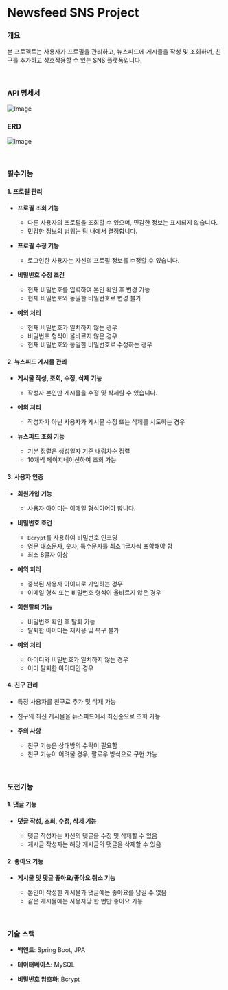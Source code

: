 # Newsfeed SNS Project 

### 개요
본 프로젝트는 사용자가 프로필을 관리하고, 뉴스피드에 게시물을 작성 및 조회하며, 친구를 추가하고 상호작용할 수 있는 SNS 플랫폼입니다.

<br>

### API 명세서
![Image](https://github.com/user-attachments/assets/e9d881ba-4af2-401a-96bf-871997bcff1c)

### ERD
![Image](https://github.com/user-attachments/assets/03015827-d94e-465f-8342-c6c7ecc97875)

<br>

### 필수기능

#### 1. 프로필 관리

- **프로필 조회 기능**

  - 다른 사용자의 프로필을 조회할 수 있으며, 민감한 정보는 표시되지 않습니다.
  - 민감한 정보의 범위는 팀 내에서 결정합니다.

- **프로필 수정 기능**
  - 로그인한 사용자는 자신의 프로필 정보를 수정할 수 있습니다.

- **비밀번호 수정 조건**

  - 현재 비밀번호를 입력하여 본인 확인 후 변경 가능
  - 현재 비밀번호와 동일한 비밀번호로 변경 불가

- **예외 처리**

  - 현재 비밀번호가 일치하지 않는 경우
  - 비밀번호 형식이 올바르지 않은 경우
  - 현재 비밀번호와 동일한 비밀번호로 수정하는 경우

#### 2. 뉴스피드 게시물 관리

- **게시물 작성, 조회, 수정, 삭제 기능**

  - 작성자 본인만 게시물을 수정 및 삭제할 수 있습니다.

- **예외 처리**

  - 작성자가 아닌 사용자가 게시물 수정 또는 삭제를 시도하는 경우

- **뉴스피드 조회 기능**

  - 기본 정렬은 생성일자 기준 내림차순 정렬
  - 10개씩 페이지네이션하여 조회 가능

#### 3. 사용자 인증

- **회원가입 기능**

  - 사용자 아이디는 이메일 형식이어야 합니다.

- **비밀번호 조건**

  - `Bcrypt`를 사용하여 비밀번호 인코딩
  - 영문 대소문자, 숫자, 특수문자를 최소 1글자씩 포함해야 함
  - 최소 8글자 이상

- **예외 처리**

  - 중복된 사용자 아이디로 가입하는 경우
  - 이메일 형식 또는 비밀번호 형식이 올바르지 않은 경우

- **회원탈퇴 기능**

  - 비밀번호 확인 후 탈퇴 가능
  - 탈퇴한 아이디는 재사용 및 복구 불가

- **예외 처리**

  - 아이디와 비밀번호가 일치하지 않는 경우
  - 이미 탈퇴한 아이디인 경우

#### 4. 친구 관리

- 특정 사용자를 친구로 추가 및 삭제 가능

- 친구의 최신 게시물을 뉴스피드에서 최신순으로 조회 가능

- **주의 사항**

  - 친구 기능은 상대방의 수락이 필요함
  - 친구 기능이 어려울 경우, 팔로우 방식으로 구현 가능

<br>

### 도전기능

#### 1. 댓글 기능

- **댓글 작성, 조회, 수정, 삭제 기능**

  - 댓글 작성자는 자신의 댓글을 수정 및 삭제할 수 있음
  - 게시글 작성자는 해당 게시글의 댓글을 삭제할 수 있음

#### 2. 좋아요 기능

- **게시물 및 댓글 좋아요/좋아요 취소 기능**

  - 본인이 작성한 게시물과 댓글에는 좋아요를 남길 수 없음
  - 같은 게시물에는 사용자당 한 번만 좋아요 가능

<br>

### 기술 스택

- **백엔드**: Spring Boot, JPA

- **데이터베이스**: MySQL

- **비밀번호 암호화**: Bcrypt
